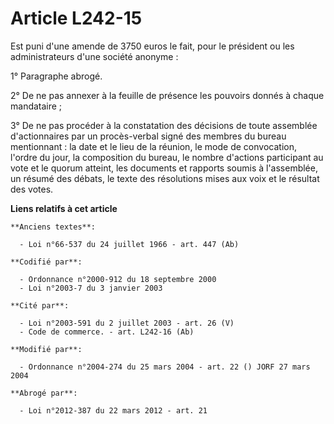 # Article L242-15

Est puni d'une amende de 3750 euros le fait, pour le président ou les administrateurs d'une société anonyme :

1° Paragraphe abrogé.

2° De ne pas annexer à la feuille de présence les pouvoirs donnés à chaque mandataire ;

3° De ne pas procéder à la constatation des décisions de toute assemblée d'actionnaires par un procès-verbal signé des
membres du bureau mentionnant : la date et le lieu de la réunion, le mode de convocation, l'ordre du jour, la composition du
bureau, le nombre d'actions participant au vote et le quorum atteint, les documents et rapports soumis à l'assemblée, un
résumé des débats, le texte des résolutions mises aux voix et le résultat des votes.

**Liens relatifs à cet article**

	**Anciens textes**:

	  - Loi n°66-537 du 24 juillet 1966 - art. 447 (Ab)

	**Codifié par**:

	  - Ordonnance n°2000-912 du 18 septembre 2000
	  - Loi n°2003-7 du 3 janvier 2003

	**Cité par**:

	  - Loi n°2003-591 du 2 juillet 2003 - art. 26 (V)
	  - Code de commerce. - art. L242-16 (Ab)

	**Modifié par**:

	  - Ordonnance n°2004-274 du 25 mars 2004 - art. 22 () JORF 27 mars 2004

	**Abrogé par**:

	  - Loi n°2012-387 du 22 mars 2012 - art. 21
